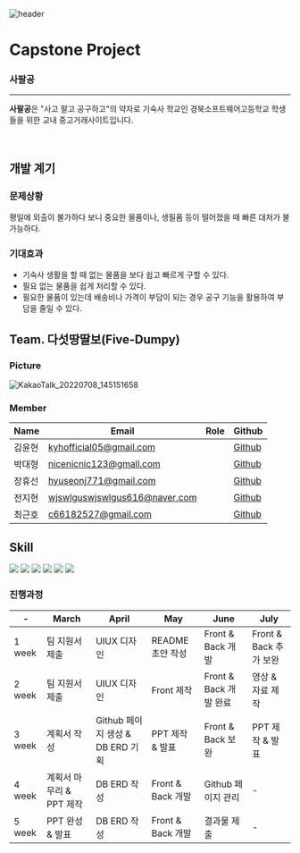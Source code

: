![header](https://capsule-render.vercel.app/api?type=waving&color=auto&height=300&section=header&text=welcome&fontSize=90&animation=fadeIn&fontAlignY=38&desc=Five%20Dumpy%20README&descAlignY=51&descAlign=62)

# Capstone Project
### 사팔공
---

**사팔공**은 "사고 팔고 공구하고"의 약자로 기숙사 학교인 경북소프트웨어고등학교 학생들을 위한 교내 중고거래사이트입니다.

<br />

## 개발 계기

### 문제상황
평일에 외출이 불가하다 보니 중요한 물품이나, 생필품 등이 떨어졌을 때 빠른 대처가 불가능하다.

### 기대효과
 + 기숙사 생활을 할 때 없는 물품을 보다 쉽고 빠르게 구할 수 있다.
 + 필요 없는 물품을 쉽게 처리할 수 있다.
 + 필요한 물품이 있는데 배송비나 가격이 부담이 되는 경우 공구 기능을 활용하여 부담을 줄일 수 있다.

## Team. 다섯땅딸보(Five-Dumpy)

### Picture

![KakaoTalk_20220708_145151658](https://user-images.githubusercontent.com/92522544/178093497-3589346f-0ffe-48b7-8d14-9790a3ca7064.jpg)

### Member
| Name | Email | Role | Github |
| ------ | ------ | ------ | ------ |
| 김윤현 | kyhofficial05@gmail.com |  | [Github](https://github.com/KYH-code) |
| 박대형 | nicenicnic123@gmall.com |  | [Github](https://github.com/eoguddl) |
| 장휴선 | hyuseonj771@gmail.com |  | [Github](https://github.com/Rongtutu) |
| 전지현 | wjswlguswjswlgus616@naver.com |  | [Github](https://github.com/jihyeon0616) |
| 최근호 | c66182527@gmail.com |  | [Github](https://www.github.com/cghsuw256) |

## Skill

<a href="https://html.com/" target="_blank"><img src="https://img.shields.io/badge/html-E34F26?style=for-the-badge&logo=html5&logoColor=white"></a>
<a href="https://www.w3.org/Style/CSS/Overview.en.html" target="_blank"><img src="https://img.shields.io/badge/css-1572B6?style=for-the-badge&logo=css3&logoColor=white"></a>
<a href="https://www.javascript.com/" target="_blank"><img src="https://img.shields.io/badge/javascript-F7DF1E?style=for-the-badge&logo=javascript&logoColor=black"></a>
<a href="https://spring.io/projects/spring-boot" target="_blank"><img src="https://img.shields.io/badge/SpringBoot-6DB33F?style=for-the-badge&logo=SpringBoot&logoColor=white"></a>
<a href="" target="_blank"><img src="https://img.shields.io/badge/JAVA-ff0000?style=for-the-badge&logo=CoffeeScript&logoColor=white"></a>
<a href="https://www.thymeleaf.org/" target="_blank"><img src="https://img.shields.io/badge/Thymeleaf-007396?style=for-the-badge&logo=Thymeleaf&logoColor=white"></a>

### 진행과정

| - | March | April | May | June | July |
| ------ | ------ | ------ | ------ | ------ | ------ |
| 1 week | 팀 지원서 제출 | UIUX 디자인 | README 초안 작성 | Front & Back 개발 | Front & Back 추가 보완 |
| 2 week | 팀 지원서 제출 | UIUX 디자인 | Front 제작 | Front & Back 개발 완료 | 영상 & 자료 제작 |
| 3 week | 계획서 작성 | Github 페이지 생성 & DB ERD 기획 | PPT 제작 & 발표 | Front & Back 보완 | PPT 제작 & 발표 |
| 4 week | 계획서 마무리 & PPT 제작 | DB ERD 작성 | Front & Back 개발| Github 페이지 관리 | - |
| 5 week | PPT 완성 & 발표 | DB ERD 작성 | Front & Back 개발 | 결과물 제출 | - |

